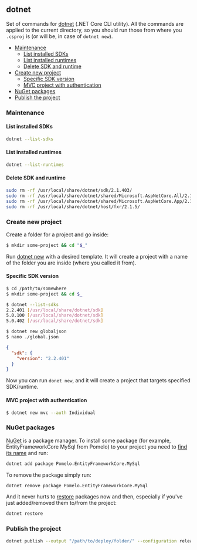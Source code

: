 ## dotnet

Set of commands for [dotnet](https://docs.microsoft.com/en-us/dotnet/core/tools/dotnet) (.NET Core CLI utility). All the commands are applied to the current directory, so you should run those from where you `.csproj` is (or will be, in case of `dotnet new`).

<!-- MarkdownTOC -->

- [Maintenance](#maintenance)
    - [List installed SDKs](#list-installed-sdks)
    - [List installed runtimes](#list-installed-runtimes)
    - [Delete SDK and runtime](#delete-sdk-and-runtime)
- [Create new project](#create-new-project)
    - [Specific SDK version](#specific-sdk-version)
    - [MVC project with authentication](#mvc-project-with-authentication)
- [NuGet packages](#nuget-packages)
- [Publish the project](#publish-the-project)

<!-- /MarkdownTOC -->

### Maintenance

#### List installed SDKs

``` bash
dotnet --list-sdks
```

#### List installed runtimes

``` bash
dotnet --list-runtimes
```

#### Delete SDK and runtime

``` bash
sudo rm -rf /usr/local/share/dotnet/sdk/2.1.403/
sudo rm -rf /usr/local/share/dotnet/shared/Microsoft.AspNetCore.All/2.1.5/
sudo rm -rf /usr/local/share/dotnet/shared/Microsoft.AspNetCore.App/2.1.5/
sudo rm -rf /usr/local/share/dotnet/host/fxr/2.1.5/
```

### Create new project

Create a folder for a project and go inside:

``` sh
$ mkdir some-project && cd "$_"
```

Run [dotnet new](https://docs.microsoft.com/en-us/dotnet/core/tools/dotnet-new) with a desired template. It will create a project with a name of the folder you are inside (where you called it from).

#### Specific SDK version

``` sh
$ cd /path/to/somewhere
$ mkdir some-project && cd $_

$ dotnet --list-sdks
2.2.401 [/usr/local/share/dotnet/sdk]
5.0.100 [/usr/local/share/dotnet/sdk]
5.0.402 [/usr/local/share/dotnet/sdk]

$ dotnet new globaljson
$ nano ./global.json
```
``` json
{
  "sdk": {
    "version": "2.2.401"
  }
}
```

Now you can run `donet new`, and it will create a project that targets specified SDK/runtime.

#### MVC project with authentication

``` sh
$ dotnet new mvc --auth Individual
```

### NuGet packages

[NuGet](https://docs.microsoft.com/en-us/nuget/what-is-nuget) is a package manager. To install some package (for example, EntityFrameworkCore MySql from Pomelo) to your project you need to [find its name](https://www.nuget.org) and run:

``` bash
dotnet add package Pomelo.EntityFrameworkCore.MySql
```

To remove the package simply run:

``` bash
dotnet remove package Pomelo.EntityFrameworkCore.MySql
```

And it never hurts to [restore](https://docs.microsoft.com/en-us/dotnet/core/tools/dotnet-restore) packages now and then, especially if you've just added/removed them to/from the project:

``` bash
dotnet restore
```

### Publish the project

``` bash
dotnet publish --output "/path/to/deploy/folder/" --configuration release
```
